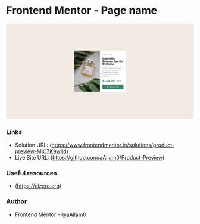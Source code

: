 # Frontend Mentor - Page name

![](images/Product-Preview.png)

### Links

- Solution URL: (https://www.frontendmentor.io/solutions/product-preview-MjC7K9wIjd)
- Live Site URL: (https://github.com/aAllam0/Product-Preview)

### Useful resources

- (https://elzero.org)

### Author

- Frontend Mentor - [@aAllam0](https://www.frontendmentor.io/profile/aAllam0)


